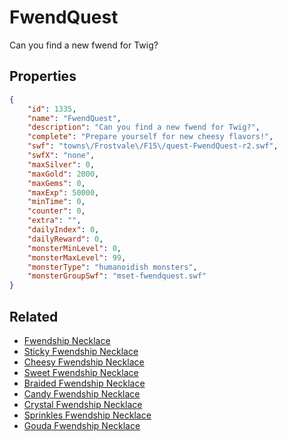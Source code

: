 # FwendQuest

Can you find a new fwend for Twig?

## Properties

```json
{
    "id": 1335,
    "name": "FwendQuest",
    "description": "Can you find a new fwend for Twig?",
    "complete": "Prepare yourself for new cheesy flavors!",
    "swf": "towns\/Frostvale\/F15\/quest-FwendQuest-r2.swf",
    "swfX": "none",
    "maxSilver": 0,
    "maxGold": 2000,
    "maxGems": 0,
    "maxExp": 50000,
    "minTime": 0,
    "counter": 0,
    "extra": "",
    "dailyIndex": 0,
    "dailyReward": 0,
    "monsterMinLevel": 0,
    "monsterMaxLevel": 99,
    "monsterType": "humanoidish monsters",
    "monsterGroupSwf": "mset-fwendquest.swf"
}
```

## Related

- [Fwendship Necklace](../items/15362-fwendship-necklace.md)
- [Sticky Fwendship Necklace](../items/15363-sticky-fwendship-necklace.md)
- [Cheesy Fwendship Necklace](../items/15364-cheesy-fwendship-necklace.md)
- [Sweet Fwendship Necklace](../items/15365-sweet-fwendship-necklace.md)
- [Braided Fwendship Necklace](../items/15366-braided-fwendship-necklace.md)
- [Candy Fwendship Necklace](../items/15367-candy-fwendship-necklace.md)
- [Crystal Fwendship Necklace](../items/15368-crystal-fwendship-necklace.md)
- [Sprinkles Fwendship Necklace](../items/15369-sprinkles-fwendship-necklace.md)
- [Gouda Fwendship Necklace](../items/15370-gouda-fwendship-necklace.md)

